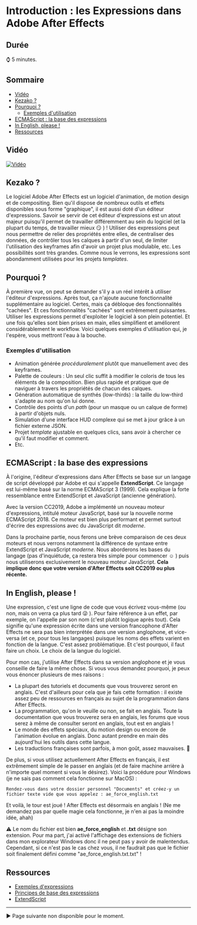 <!-- omit in toc -->
# Introduction : les **Expressions** dans Adobe After Effects

<!-- omit in toc -->
## Durée

:watch: 5 minutes.

<!-- omit in toc -->
## Sommaire

- [Vidéo](#vidéo)
- [Kezako ?](#kezako-)
- [Pourquoi ?](#pourquoi-)
  - [Exemples d'utilisation](#exemples-dutilisation)
- [ECMAScript : la base des expressions](#ecmascript--la-base-des-expressions)
- [In English, please !](#in-english-please-)
- [Ressources](#ressources)

## Vidéo

[![Vidéo](https://img.youtube.com/vi/4l9TOw0K0UE/maxresdefault.jpg)](https://www.youtube.com/watch?v=4l9TOw0K0UE)

## Kezako ?

Le logiciel Adobe After Effects est un logiciel d'animation, de motion design et de compositing. Bien qu'il dispose de nombreux outils et effets disponibles sous forme "graphique", il est aussi doté d'un éditeur d'expressions. Savoir se servir de cet éditeur d'expressions est un atout majeur puisqu'il permet de travailler différemment au sein du logiciel (et la plupart du temps, de travailler mieux :smirk: ) ! Utiliser des expressions peut nous permettre de relier des propriétés entre elles, de centraliser des données, de contrôler tous les calques à partir d'un seul, de limiter l'utilisation des keyframes afin d'avoir un projet plus modulable, etc. Les possibilités sont très grandes. Comme nous le verrons, les expressions sont abondamment utilisées pour les projets *templates*. 

## Pourquoi ?

À première vue, on peut se demander s'il y a un réel intérêt à utiliser l'éditeur d'expressions. Après tout, ça n'ajoute aucune fonctionnalité supplémentaire au logiciel. Certes, mais ça débloque des fonctionnalités "cachées". Et ces fonctionnalités "cachées" sont extrêmement puissantes. Utiliser les expressions permet d'exploiter le logiciel à son plein potentiel. Et une fois qu'elles sont bien prises en main, elles simplifient et améliorent considérablement le workflow. Voici quelques exemples d'utilisation qui, je l'espère, vous mettront l'eau à la bouche.

### Exemples d'utilisation

- Animation générée *procéduralement* plutôt que manuellement avec des keyframes.
- Palette de couleurs : Un seul clic suffit à modifier le coloris de tous les éléments de la composition. Bien plus rapide et pratique que de naviguer à travers les propriétés de chacun des calques.
- Génération automatique de synthés (low-thirds) : la taille du low-third s'adapte au nom qu'on lui donne.
- Contrôle des points d'un *path* (pour un masque ou un calque de forme) à partir d'objets nuls.
- Simulation d'une interface HUD complexe qui se met à jour grâce à un fichier externe JSON.
- Projet *template* ajustable en quelques clics, sans avoir à chercher ce qu'il faut modifier et comment.
- Etc.

## ECMAScript : la base des expressions

À l'origine, l'éditeur d'expressions dans After Effects se base sur un langage de script développé par Adobe et qui s'appelle **ExtendScript**. Ce langage est lui-même basé sur la norme ECMAScript 3 (1999). Cela explique la forte ressemblance entre ExtendScript et JavaScript (ancienne génération).

Avec la version CC2019, Adobe a implémenté un nouveau moteur d'expressions, intitulé moteur JavaScript, basé sur la nouvelle norme ECMAScript 2018. Ce moteur est bien plus performant et permet surtout d'écrire des expressions avec du JavaScript dit *moderne*.

Dans la prochaine partie, nous ferons une brève comparaison de ces deux moteurs et nous verrons notamment la différence de syntaxe entre ExtendScript et JavaScript *moderne*. Nous aborderons les bases du langage (pas d'inquiétude, ça restera très simple pour commencer :relaxed: ) puis nous utiliserons exclusivement le nouveau moteur JavaScript. **Cela implique donc que votre version d'After Effects soit CC2019 ou plus récente.**

## In English, please !

Une expression, c'est une ligne de code que vous écrivez vous-même (ou non, mais on verra ça plus tard :stuck_out_tongue_winking_eye: ). Pour faire référence à un effet, par exemple, on l'appelle par son nom (c'est plutôt logique après tout). Cela signifie qu'une expression écrite dans une version francophone d'After Effects ne sera pas bien interprétée dans une version anglophone, et vice-versa (et ce, pour tous les langages) puisque les noms des effets varient en fonction de la langue. C'est assez problématique. Et c'est pourquoi, il faut faire un choix. Le choix de la langue du logiciel.

Pour mon cas, j'utilise After Effects dans sa version anglophone et je vous conseille de faire la même chose. Si vous vous demandez pourquoi, je peux vous énoncer plusieurs de mes raisons :

- La plupart des tutoriels et documents que vous trouverez seront en anglais. C'est d'ailleurs pour cela que je fais cette formation : il existe assez peu de ressources en français au sujet de la programmation dans After Effects.
- La programmation, qu'on le veuille ou non, se fait en anglais. Toute la documentation que vous trouverez sera en anglais, les forums que vous serez à même de consulter seront en anglais, tout est en anglais !
- Le monde des effets spéciaux, du motion design ou encore de l'animation évolue en anglais. Donc autant prendre en main dès aujourd'hui les outils dans cette langue.
- Les traductions françaises sont parfois, à mon goût, assez mauvaises. :grimacing:

De plus, si vous utilisez actuellement After Effects en français, il est extrêmement simple de le passer en anglais (et de faire machine arrière à n'importe quel moment si vous le désirez). Voici la procédure pour Windows (je ne sais pas comment cela fonctionne sur MacOS) :

```
Rendez-vous dans votre dossier personnel "Documents" et créez-y un fichier texte vide que vous appelez : ae_force_english.txt
```

Et voilà, le tour est joué ! After Effects est désormais en anglais ! (Ne me demandez pas par quelle magie cela fonctionne, je n'en ai pas la moindre idée, ahah)

:warning: Le nom du fichier est bien **ae_force_english** et **.txt** désigne son extension. Pour ma part, j'ai activé l'affichage des extensions de fichiers dans mon explorateur Windows donc il ne peut pas y avoir de malentendus. Cependant, si ce n'est pas le cas chez vous, il ne faudrait pas que le fichier soit finalement défini comme "ae_force_english.txt.txt" !

## Ressources 

- [Exemples d'expressions](https://helpx.adobe.com/fr/after-effects/user-guide.html/fr/after-effects/using/expression-examples.ug.html)
- [Principes de base des expressions](https://helpx.adobe.com/fr/after-effects/user-guide.html/fr/after-effects/using/expression-basics.ug.html)
- [ExtendScript](https://en.wikipedia.org/wiki/ExtendScript)

-----

:arrow_forward: Page suivante non disponible pour le moment.
